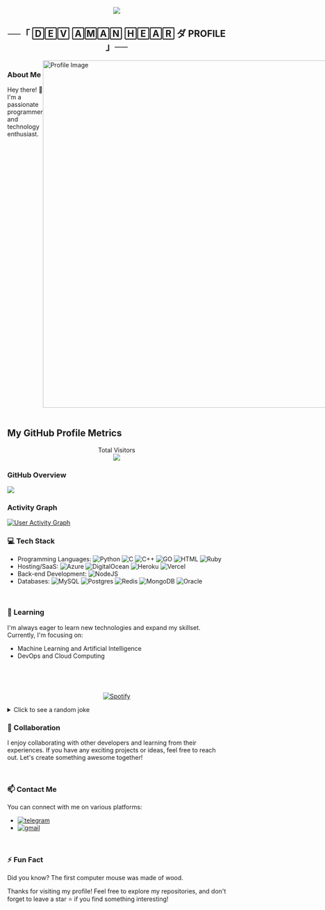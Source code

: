 <p align="center">
  <img src="https://readme-typing-svg.herokuapp.com?color=DC143C&center=true&lines=Welcome+to+My+GitHub+Profile;Exploring+the+world+of+code;Sharing+my+projects+and+learnings;Enjoy+your+stay!&width=600&height=180">
</p>

<h2 align="center">
    ──「 🄳🄴🅅 🄰🄼🄰🄽 🄷🄴🄰🅁 ダ PROFILE 」──
</h2>

<div style="display: flex;">
  <div style="flex: 1;">
    <h3>About Me</h3>
    <p>
      Hey there! 👋 I'm a passionate programmer and technology enthusiast.
    </p>
  </div>
  <div style="flex: 1;">
    <img src="https://graph.org/file/b25ab38c12fe3e72598bc-b6fe7d437fd405f909.jpg" width="800" alt="Profile Image">
  </div>
</div>

<br>

## My GitHub Profile Metrics

<p align="center"> 
  Total Visitors<br>
  <img src="https://profile-counter.glitch.me/dev-aman-hear/count.svg" />
</p>

### GitHub Overview

<a href="https://github.com/dev-aman-hear/github-readme-stats">
  <img src="https://denvercoder1-github-readme-stats.vercel.app/api/?username=dev-aman-hear&show_icons=True&include_all_commits=True&count_private=True&theme=react&hide_border=True&bg_color=1F222E&title_color=F85D7F&icon_color=F8D866" />
</a>

### Activity Graph

<a href="https://github.com/dev-aman-hear/github-readme-activity-graph">
  <img alt="User Activity Graph" src="https://github-readme-activity-graph.vercel.app/graph/?username=dev-aman-hear&bg_color=282828&color=ebdbb2&line=83a598&point=ffffff&hide_border=true" />
</a>

### 💻 Tech Stack

- Programming Languages: ![Python](https://img.shields.io/badge/python-3670A0?style=for-the-badge&logo=python&logoColor=ffdd54) ![C](https://img.shields.io/badge/c-%2300599C.svg?style=for-the-badge&logo=c&logoColor=white) ![C++](https://img.shields.io/badge/c++-%2300599C.svg?style=for-the-badge&logo=c%2B%2B&logoColor=white) ![GO](https://img.shields.io/badge/go-%2300ADD8.svg?style=for-the-badge&logo=go&logoColor=white) ![HTML](https://img.shields.io/badge/HTML5-E34F26?style=for-the-badge&logo=html5&logoColor=white) ![Ruby](https://img.shields.io/badge/ruby-%23CC342D.svg?style=for-the-badge&logo=ruby&logoColor=white)
- Hosting/SaaS: ![Azure](https://img.shields.io/badge/azure-%230072C6.svg?style=for-the-badge&logo=azure-devops&logoColor=white) ![DigitalOcean](https://img.shields.io/badge/DigitalOcean-%230167ff.svg?style=for-the-badge&logo=digitalOcean&logoColor=white) ![Heroku](https://img.shields.io/badge/heroku-%23430098.svg?style=for-the-badge&logo=heroku&logoColor=white) ![Vercel](https://img.shields.io/badge/vercel-%23000000.svg?style=for-the-badge&logo=vercel&logoColor=white)
- Back-end Development: ![NodeJS](https://img.shields.io/badge/node.js-6DA55F?style=for-the-badge&logo=node.js&logoColor=white)
- Databases: ![MySQL](https://img.shields.io/badge/mysql-%2300f.svg?style=for-the-badge&logo=mysql&logoColor=white) ![Postgres](https://img.shields.io/badge/postgres-%23316192.svg?style=for-the-badge&logo=postgresql&logoColor=white) ![Redis](https://img.shields.io/badge/redis-%23DD0031.svg?style=for-the-badge&logo=redis&logoColor=white) ![MongoDB](https://img.shields.io/badge/MongoDB-%234ea94b.svg?style=for-the-badge&logo=mongodb&logoColor=white) ![Oracle](https://img.shields.io/badge/Oracle-F80000?style=for-the-badge&logo=oracle&logoColor=white)

<br>

### 🌱 Learning

I'm always eager to learn new technologies and expand my skillset. Currently, I'm focusing on:

- Machine Learning and Artificial Intelligence
- DevOps and Cloud Computing

<br>

&nbsp;<div align="center">
  [![Spotify](https://novatorem.vercel.app/api/spotify?background_color=0d1117&border_color=ffffff)](https://open.spotify.com/user/31z777wzgiaalqpuoqugm57q4mmi)
</div>

<details>
  <summary>Click to see a random joke</summary>
  <div align="center">
  ![Jokes Card](https://readme-jokes.vercel.app/api?theme=halloween)
  </div>
</details>

### 🤝 Collaboration

I enjoy collaborating with other developers and learning from their experiences. If you have any exciting projects or ideas, feel free to reach out. Let's create something awesome together!

<br>

### 📫 Contact Me

You can connect with me on various platforms:

- [![telegram](https://img.shields.io/badge/BillyButcherIsHear-Telegram-blue?style=for-the-badge&logo=telegram)](https://t.me/BillyButcherIsHear)
- [![gmail](https://img.shields.io/badge/dev.aman.hear@gmail.com-Gmail-red?style=for-the-badge&logo=gmail)](mailto:dev.aman.hear@gmail.com)

<br>

### ⚡ Fun Fact

Did you know? The first computer mouse was made of wood.

Thanks for visiting my profile! Feel free to explore my repositories, and don't forget to leave a star ⭐️ if you find something interesting!
